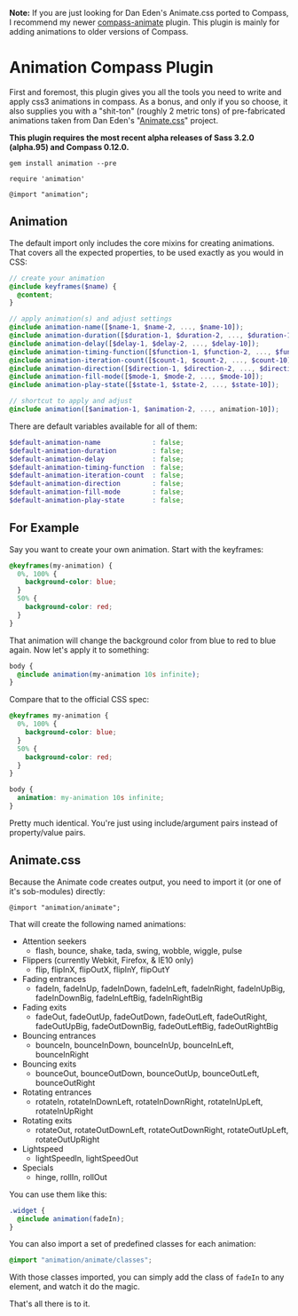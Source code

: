 **Note:** If you are just looking for Dan Eden's Animate.css ported to Compass, 
I recommend my newer [compass-animate][animate] plugin. 
This plugin is mainly for adding animations to older versions of Compass.

[animate]: https://github.com/ericam/compass-animate

Animation Compass Plugin
========================

First and foremost, 
this plugin gives you all the tools you need 
to write and apply css3 animations in compass. 
As a bonus, and only if you so choose, 
it also supplies you with a "shit-ton" 
(roughly 2 metric tons) 
of pre-fabricated animations 
taken from Dan Eden's 
"[Animate.css](http://daneden.me/animate/)" project.

**This plugin requires the most recent alpha releases of 
Sass 3.2.0 (alpha.95) and 
Compass 0.12.0.**

    gem install animation --pre

    require 'animation'

    @import "animation";

## Animation

The default import only includes the core mixins for creating animations. 
That covers all the expected properties, 
to be used exactly as you would in CSS:

```scss
// create your animation
@include keyframes($name) {
  @content;
}

// apply animation(s) and adjust settings
@include animation-name([$name-1, $name-2, ..., $name-10]);
@include animation-duration([$duration-1, $duration-2, ..., $duration-10]);
@include animation-delay([$delay-1, $delay-2, ..., $delay-10]);
@include animation-timing-function([$function-1, $function-2, ..., $function-10]);
@include animation-iteration-count([$count-1, $count-2, ..., $count-10]);
@include animation-direction([$direction-1, $direction-2, ..., $direction-10]);
@include animation-fill-mode([$mode-1, $mode-2, ..., $mode-10]);
@include animation-play-state([$state-1, $state-2, ..., $state-10]);

// shortcut to apply and adjust
@include animation([$animation-1, $animation-2, ..., animation-10]);
```

There are default variables available for all of them:

```scss
$default-animation-name             : false;
$default-animation-duration         : false;
$default-animation-delay            : false;
$default-animation-timing-function  : false;
$default-animation-iteration-count  : false;
$default-animation-direction        : false;
$default-animation-fill-mode        : false;
$default-animation-play-state       : false;
```

## For Example

Say you want to create your own animation. 
Start with the keyframes:

```scss
@keyframes(my-animation) {
  0%, 100% {
    background-color: blue;
  }
  50% {
    background-color: red;
  }
}
```

That animation will change the background color 
from blue to red to blue again. 
Now let's apply it to something:

```scss
body {
  @include animation(my-animation 10s infinite);
}
```

Compare that to the official CSS spec:

```css
@keyframes my-animation {
  0%, 100% {
    background-color: blue;
  }
  50% {
    background-color: red;
  }
}

body {
  animation: my-animation 10s infinite;
}
```

Pretty much identical. 
You're just using include/argument pairs 
instead of property/value pairs.

## Animate.css

Because the Animate code creates output, 
you need to import it (or one of it's sob-modules) directly:

    @import "animation/animate";

That will create the following named animations:

- Attention seekers
  - flash, bounce, shake, tada, swing, wobble, wiggle, pulse
- Flippers (currently Webkit, Firefox, & IE10 only)
  - flip, flipInX, flipOutX, flipInY, flipOutY
- Fading entrances
  - fadeIn, fadeInUp, fadeInDown, fadeInLeft, fadeInRight, 
    fadeInUpBig, fadeInDownBig, fadeInLeftBig, fadeInRightBig
- Fading exits
  - fadeOut, fadeOutUp, fadeOutDown, fadeOutLeft, fadeOutRight,
    fadeOutUpBig, fadeOutDownBig, fadeOutLeftBig, fadeOutRightBig
- Bouncing entrances
  - bounceIn, bounceInDown, bounceInUp, bounceInLeft, bounceInRight
- Bouncing exits
  - bounceOut, bounceOutDown, bounceOutUp, 
    bounceOutLeft, bounceOutRight
- Rotating entrances
  - rotateIn, rotateInDownLeft, rotateInDownRight, 
    rotateInUpLeft, rotateInUpRight
- Rotating exits
  - rotateOut, rotateOutDownLeft, rotateOutDownRight, 
    rotateOutUpLeft, rotateOutUpRight
- Lightspeed
  - lightSpeedIn, lightSpeedOut
- Specials
  - hinge, rollIn, rollOut

You can use them like this:

```scss
.widget {
  @include animation(fadeIn);
}
```

You can also import a set of predefined classes for each animation:

```scss
@import "animation/animate/classes";
```

With those classes imported, 
you can simply add the class of `fadeIn` to any element, 
and watch it do the magic. 

That's all there is to it.
